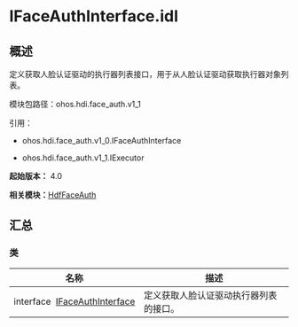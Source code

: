 # IFaceAuthInterface.idl


## 概述

定义获取人脸认证驱动的执行器列表接口，用于从人脸认证驱动获取执行器对象列表。

模块包路径：ohos.hdi.face_auth.v1_1

引用：

- ohos.hdi.face_auth.v1_0.IFaceAuthInterface

- ohos.hdi.face_auth.v1_1.IExecutor

**起始版本：** 4.0

**相关模块：**[HdfFaceAuth](_hdf_face_auth_v11.md)


## 汇总


### 类

| 名称 | 描述 | 
| -------- | -------- |
| interface&nbsp;&nbsp;[IFaceAuthInterface](interface_i_face_auth_interface_v11.md) | 定义获取人脸认证驱动执行器列表的接口。  | 
